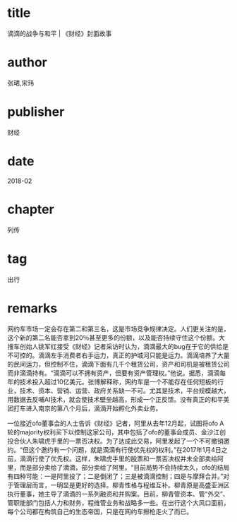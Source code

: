 # title
滴滴的战争与和平 | 《财经》封面故事

# author
张珺,宋玮

# publisher
财经

# date
2018-02

# chapter
列传

# tag
出行

# remarks
网约车市场一定会存在第二和第三名，这是市场竞争规律决定。人们更关注的是，这个新的第二名能否拿到20％甚至更多的份额，以及能否持续守住这个份额。大搜车创始人姚军红接受《财经》记者采访时认为，滴滴最大的bug在于它的供给是不可控的。滴滴左手消费者右手运力，真正的护城河只能是运力。滴滴培养了大量的民间运力，但控制不住，滴滴下面有几千个租赁公司，资产和司机是被租赁公司而非滴滴持有。“滴滴可以不拥有资产，但要有资产管理权。”他说。据悉，滴滴每年的技术投入超过10亿美元。张博解释称，网约车是一个不能存在任何短板的行业，技术、资本、营销、运营、政府关系缺一不可。尤其是技术，平台规模越大，用数据去反哺AI技术，就会使技术壁垒越高，形成一个正反馈。没有真正的和平美团打车进入南京的第八个月后，滴滴开始孵化外卖业务。

一位接近ofo董事会的人士告诉《财经》记者，阿里从去年12月起，试图将ofo A轮的majority权利买下以控制这家公司，其中包括了ofo的董事会成员、金沙江创投合伙人朱啸虎手里的一票否决权。为了达成此交易，阿里发起了一个不可撤销邀约。“但这个邀约有一个问题，就是滴滴有行使优先权的权利。”在2017年1月4日之前，滴滴行使了优先权。这样，朱啸虎手里的股票和一票否决权并未全部卖给阿里，而是部分卖给了滴滴，部分卖给了阿里。“目前局势不会持续太久，ofo的结局有四种可能：一是阿里投了；二是倒闭了；三是被滴滴控制；四是与摩拜合并。”对于管理层而言，一明显是更好的选择。柳青性格与程维互补。柳青原是高盛亚洲区执行董事，她主导了滴滴的一系列融资和并购案。目前，柳青管资本、管“外交”、管职能部门包括人力和财务，程维管业务和战略多一些。在出行这个大风口面前，每个公司都在构筑自己的生态帝国，只是在网约车擦枪走火了而已。

